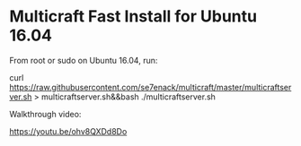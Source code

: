 # Multicraft Fast Install for Ubuntu 16.04

From root or sudo on Ubuntu 16.04, run:

curl https://raw.githubusercontent.com/se7enack/multicraft/master/multicraftserver.sh > multicraftserver.sh&&bash ./multicraftserver.sh


Walkthrough video:

https://youtu.be/ohv8QXDd8Do

